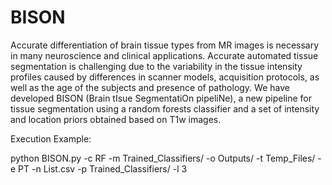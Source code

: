 # BISON

Accurate differentiation of brain tissue types from MR images  is necessary in many neuroscience and clinical applications. Accurate automated tissue segmentation is challenging due to the variability in the tissue intensity profiles caused by differences in scanner models, acquisition protocols, as well as the age of the subjects and presence of pathology. We have developed BISON (Brain tIsue SegmentatiOn pipeliNe), a new pipeline for tissue segmentation using a random forests classifier and a set of intensity and location priors obtained based on T1w images.


Execution Example:

python BISON.py -c RF -m Trained_Classifiers/ -o Outputs/ -t Temp_Files/ -e PT -n List.csv -p Trained_Classifiers/ -l 3
